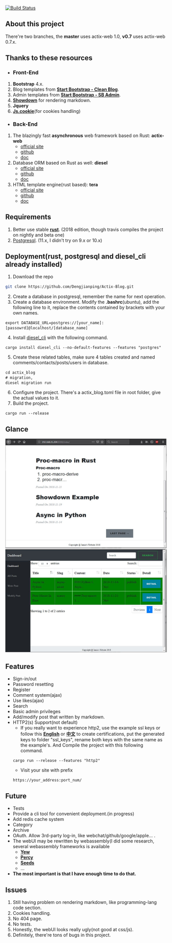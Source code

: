 [![Build Status](https://travis-ci.com/Dengjianping/Actix-Blog.svg?branch=master)](https://travis-ci.com/Dengjianping/Actix-Blog)

## About this project
There're two branches, the **master** uses actix-web 1.0, **v0.7** uses actix-web 0.7.x.

## Thanks to these resources
- ### Front-End
1. **Bootstrap** 4.x.
2. Blog templates from **[Start Bootstrap - Clean Blog](https://github.com/BlackrockDigital/startbootstrap-clean-blog)**.
3. Admin templates from **[Start Bootstrap - SB Admin](https://github.com/BlackrockDigital/startbootstrap-sb-admin)**.
4. **[Showdown](https://github.com/showdownjs/showdown)** for rendering markdown.
5. **Jquery**
6. **[Js.cookie](https://github.com/js-cookie/js-cookie)**(for cookies handling)

- ### Back-End
1. The blazingly fast **asynchronous** web framework based on Rust: **actix-web**
    - [official site](https://actix.rs/)
    - [github](https://github.com/actix/actix-web)
    - [doc](https://actix.rs/api/actix-web/stable/actix_web/)
2. Database ORM based on Rust as well: **diesel**
    - [official site](http://diesel.rs/)
    - [github](https://github.com/diesel-rs/diesel)
    - [doc](http://docs.diesel.rs/diesel/index.html)
3. HTML template engine(rust based): **tera**
    - [official site](https://tera.netlify.com/)
    - [github](https://github.com/Keats/tera)
    - [doc](https://docs.rs/tera/1.0.0-beta.13/tera/)

## Requirements
1. Better use stable [**rust**](https://www.rust-lang.org/). (2018 edition, though travis compiles the project on nightly and beta one)
2. [Postgresql](https://www.postgresql.org/download/). (11.x, I didn't try on 9.x or 10.x)


## Deployment(rust, postgresql and diesel_cli already installed)
1. Download the repo
```sh
git clone https://github.com/Dengjianping/Actix-Blog.git
```
2. Create a database in postgresql, remember the name for next operation.
3. Create a database environment. Modify the **.bashrc**(ubuntu), add the following line to it, replace the contents contained by brackets with your own names.
```
export DATABASE_URL=postgres://[your_name]:[passowrd]@localhost/[database_name]
```
4. Install [diesel_cli](http://diesel.rs/guides/getting-started/) with the following command.
```
cargo install diesel_cli --no-default-features --features "postgres"
```
5. Create these related tables, make sure 4 tables created and named comments/contacts/posts/users in database.
```
cd actix_blog
# migration, 
diesel migration run
```
6. Configure the project. There's a actix_blog.toml file in root folder, give the actual values to it.
7. Build the project.
```
cargo run --release
```


## Glance
![main page](samples/blog_page.JPG)
![admin page](samples/admin_page.JPG)

## Features
- Sign-in/out
- Password resetting
- Register
- Comment system(ajax)
- Use likes(ajax)
- Search
- Basic admin privileges
- Add/modify post that written by markdown.
- HTTP2(s) Support(not default)
    - If you really want to experience http2, use the example ssl keys or follow this **[English](https://www.wikihow.com/Be-Your-Own-Certificate-Authority)** or **[中文](https://www.linuxidc.com/Linux/2015-10/124001.htm)** to create certifications, put the generated keys to folder "ssl_keys", rename both keys with the same name as the example's. And Compile the project with this following command.
    ```
    cargo run --release --features "http2"
    ```
    - Visit your site with prefix 
    ```
    https://your_address:port_num/
    ```


## Future
- Tests
- Provide a cli tool for convenient deployment.(in progress)
- Add redis cache system
- Category
- Archive
- OAuth. Allow 3rd-party log-in, like webchat/github/google/apple... .
- The webUI may be rewritten by webassembly(I did some research, several webassembly frameworks is available
    - **[Yew](https://github.com/DenisKolodin/yew)**
    - **[Percy](https://github.com/chinedufn/percy)**
    - **[Seeds](https://github.com/David-OConnor/seed)**
    - ...
- **The most important is that I have enough time to do that.**

## Issues
1. Still having problem on rendering markdown, like programming-lang code section.
2. Cookies handling.
3. No 404 page.
4. No tests.
5. Honestly, the webUI looks really ugly(not good at css/js).
6. Definitely, there're tons of bugs in this project.

